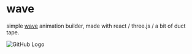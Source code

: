 # wave

simple [wave](https://borzecki.github.io/wave/) animation builder, made with react / three.js / a bit of duct tape.

![GitHub Logo](/public/out.gif)

